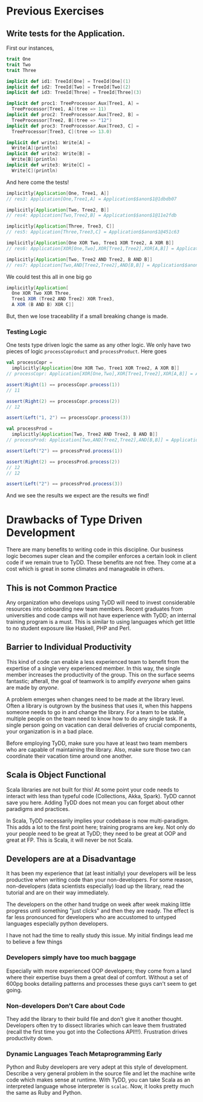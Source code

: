 


# Previous Exercises
## Write tests for the Application.
First our instances,
```scala
trait One
trait Two
trait Three

implicit def id1: TreeId[One] = TreeId[One](1)
implicit def id2: TreeId[Two] = TreeId[Two](2)
implicit def id3: TreeId[Three] = TreeId[Three](3)

implicit def proc1: TreeProcessor.Aux[Tree1, A] =
  TreeProcessor[Tree1, A](tree => 11)
implicit def proc2: TreeProcessor.Aux[Tree2, B] =
  TreeProcessor[Tree2, B](tree => "12")
implicit def proc3: TreeProcessor.Aux[Tree3, C] =
  TreeProcessor[Tree3, C](tree => 13.0)

implicit def write1: Write[A] =
  Write[A](println)
implicit def write2: Write[B] =
  Write[B](println)
implicit def write3: Write[C] =
  Write[C](println)
```
And here come the tests!
```scala
implicitly[Application[One, Tree1, A]]
// res3: Application[One,Tree1,A] = Application$$anon$1@1dbdb07

implicitly[Application[Two, Tree2, B]]
// res4: Application[Two,Tree2,B] = Application$$anon$1@11e2fdb

implicitly[Application[Three, Tree3, C]]
// res5: Application[Three,Tree3,C] = Application$$anon$1@451c63

implicitly[Application[One XOR Two, Tree1 XOR Tree2, A XOR B]]
// res6: Application[XOR[One,Two],XOR[Tree1,Tree2],XOR[A,B]] = Application$$anon$2@95106c

implicitly[Application[Two, Tree2 AND Tree2, B AND B]]
// res7: Application[Two,AND[Tree2,Tree2],AND[B,B]] = Application$$anon$3@5794bd
```
We could test this all in one big go
```scala
implicitly[Application[
  One XOR Two XOR Three,
  Tree1 XOR (Tree2 AND Tree2) XOR Tree3,
  A XOR (B AND B) XOR C]]
```
But, then we lose traceability if a small breaking change is made.

### Testing Logic
One tests type driven logic the same as any other logic. We only have two
pieces of logic `processCoproduct` and `processProduct`. Here goes
```scala
val processCopr =
  implicitly[Application[One XOR Two, Tree1 XOR Tree2, A XOR B]]
// processCopr: Application[XOR[One,Two],XOR[Tree1,Tree2],XOR[A,B]] = Application$$anon$2@1cee94f

assert(Right(1) == processCopr.process(1))
// 11

assert(Right(2) == processCopr.process(2))
// 12

assert(Left("1, 2") == processCopr.process(3))

val processProd =
  implicitly[Application[Two, Tree2 AND Tree2, B AND B]]
// processProd: Application[Two,AND[Tree2,Tree2],AND[B,B]] = Application$$anon$3@182d4a4

assert(Left("2") == processProd.process(1))

assert(Right(2) == processProd.process(2))
// 12
// 12

assert(Left("2") == processProd.process(3))
```
And we see the results we expect are the results we find!

# Drawbacks of Type Driven Development
There are many benefits to writing code in this discipline. Our business
logic becomes super clean and the compiler enforces a certain look in
client code if we remain true to TyDD. These benefits are not free. They
come at a cost which is great in some climates and manageable in others.

## This is not Common Practice
Any organization who develops using TyDD will need to invest considerable
resources into onboarding new team members. Recent graduates from
universities and code camps will not have experience with TyDD; an internal
training program is a must. This is similar to using languages which get
little to no student exposure like Haskell, PHP and Perl.

## Barrier to Individual Productivity
This kind of code can enable a less experienced team to benefit from the
expertise of a single very experienced member. In this way, the single
member increases the productivity of the group. This on the surface seems
fantastic; afterall, the goal of teamwork is to amplify _everyone_ when
gains are made by _anyone_.

A problem emerges when changes need to be made at the library level. Often
a library is outgrown by the business that uses it, when this happens
someone needs to go in and change the library. For a team to be stable,
multiple people on the team need to know how to do any single task. If
a single person going on vacation can derail deliveries of crucial
components, your organization is in a bad place.

Before employing TyDD, make sure you have at least two team members who
are capable of maintaining the library. Also, make sure those two can
coordinate their vacation time around one another.

## Scala is Object Functional
Scala libraries are not built for this! At some point your code needs to
interact with less than typeful code (Collections, Akka, Spark). TyDD
cannot save you here. Adding TyDD does not mean you can forget about other
paradigms and practices.

In Scala, TyDD necessarily implies your codebase is now multi-paradigm.
This adds a lot to the first point here; training programs are key. Not
only do your people need to be great at TyDD; they need to be great at OOP
and great at FP. This is Scala, it will never be not Scala.

## Developers are at a Disadvantage
It has been my experience that (at least initially) your developers will
be less productive when writing code than your non-developers. For some
reason, non-developers (data scientists especially) load up the library,
read the tutorial and are on their way immediately.

The developers on the other hand trudge on week after week making little
progress until something "just clicks" and then they are ready. The effect
is far less pronounced for developers who are accustomed to untyped
languages especially python developers.

I have not had the time to really study this issue. My initial findings
lead me to believe a few things

### Developers simply have too much baggage
Especially with more experienced OOP developers; they come from a land
where their expertise buys them a great deal of comfort. Without a set of
600pg books detailing patterns and processes these guys can't seem to get
going.

### Non-developers Don't Care about Code
They add the library to their build file and don't give it another thought.
Developers often try to dissect libraries which can leave them frustrated
(recall the first time you got into the Collections API!!!). Frustration
drives productivity down.

### Dynamic Languages Teach Metaprogramming Early
Python and Ruby developers are very adept at this style of development.
Describe a very general problem in the source file and let the machine
write code which makes sense at runtime. With TyDD, you can take Scala as
an interpreted language whose interpreter is `scalac`. Now, it looks pretty
much the same as Ruby and Python.
